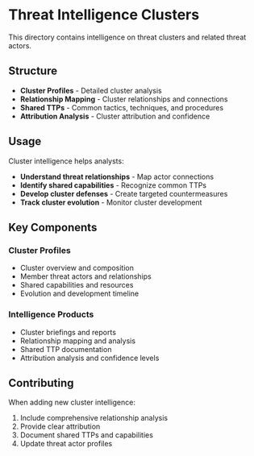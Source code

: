 # Threat Intelligence Clusters

This directory contains intelligence on threat clusters and related threat actors.

## Structure

- **Cluster Profiles** - Detailed cluster analysis
- **Relationship Mapping** - Cluster relationships and connections
- **Shared TTPs** - Common tactics, techniques, and procedures
- **Attribution Analysis** - Cluster attribution and confidence

## Usage

Cluster intelligence helps analysts:
- **Understand threat relationships** - Map actor connections
- **Identify shared capabilities** - Recognize common TTPs
- **Develop cluster defenses** - Create targeted countermeasures
- **Track cluster evolution** - Monitor cluster development

## Key Components

### Cluster Profiles
- Cluster overview and composition
- Member threat actors and relationships
- Shared capabilities and resources
- Evolution and development timeline

### Intelligence Products
- Cluster briefings and reports
- Relationship mapping and analysis
- Shared TTP documentation
- Attribution analysis and confidence levels

## Contributing

When adding new cluster intelligence:
1. Include comprehensive relationship analysis
2. Provide clear attribution
3. Document shared TTPs and capabilities
4. Update threat actor profiles
